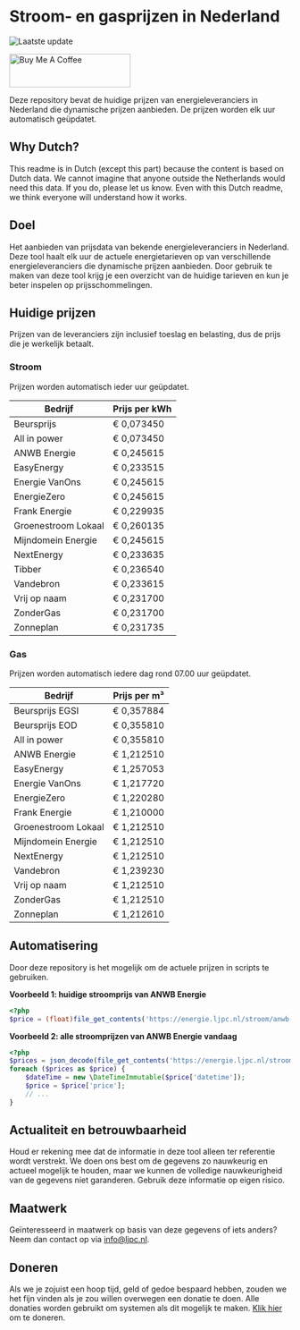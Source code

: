 # Stroom- en gasprijzen in Nederland

![Laatste update](https://img.shields.io/badge/laatste%20update-2025--05--29%2009%3A00%20CET-brightgreen)

<a href="https://www.buymeacoffee.com/Lars-" target="_blank"><img src="https://cdn.buymeacoffee.com/buttons/v2/default-orange.png" alt="Buy Me A Coffee" height="60" style="height: 60px !important;width: 217px !important;" ></a>

Deze repository bevat de huidige prijzen van energieleveranciers in Nederland die dynamische prijzen aanbieden. De prijzen worden elk uur automatisch geüpdatet.

## Why Dutch?

This readme is in Dutch (except this part) because the content is based on Dutch data. We cannot imagine that anyone outside the Netherlands would need this data. If you do, please let us know. Even with this Dutch readme, we think
everyone will understand how it works.

## Doel

Het aanbieden van prijsdata van bekende energieleveranciers in Nederland. Deze tool haalt elk uur de actuele energietarieven op van verschillende energieleveranciers die dynamische prijzen aanbieden. Door gebruik te maken van deze tool
krijg je een overzicht van de huidige tarieven en kun je beter inspelen op prijsschommelingen.

## Huidige prijzen

Prijzen van de leveranciers zijn inclusief toeslag en belasting, dus de prijs die je werkelijk betaalt.

### Stroom

Prijzen worden automatisch ieder uur geüpdatet.

 Bedrijf | Prijs per kWh 
---------|---------------
Beursprijs | € 0,073450
All in power | € 0,073450
ANWB Energie | € 0,245615
EasyEnergy | € 0,233515
Energie VanOns | € 0,245615
EnergieZero | € 0,245615
Frank Energie | € 0,229935
Groenestroom Lokaal | € 0,260135
Mijndomein Energie | € 0,245615
NextEnergy | € 0,233635
Tibber | € 0,236540
Vandebron | € 0,233615
Vrij op naam | € 0,231700
ZonderGas | € 0,231700
Zonneplan | € 0,231735


### Gas

Prijzen worden automatisch iedere dag rond 07.00 uur geüpdatet.

 Bedrijf | Prijs per m³ 
---------|--------------
Beursprijs EGSI | € 0,357884
Beursprijs EOD | € 0,355810
All in power | € 0,355810
ANWB Energie | € 1,212510
EasyEnergy | € 1,257053
Energie VanOns | € 1,217720
EnergieZero | € 1,220280
Frank Energie | € 1,210000
Groenestroom Lokaal | € 1,212510
Mijndomein Energie | € 1,212510
NextEnergy | € 1,212510
Vandebron | € 1,239230
Vrij op naam | € 1,212510
ZonderGas | € 1,212510
Zonneplan | € 1,212610


## Automatisering

Door deze repository is het mogelijk om de actuele prijzen in scripts te gebruiken.

**Voorbeeld 1: huidige stroomprijs van ANWB Energie**

```php
<?php
$price = (float)file_get_contents('https://energie.ljpc.nl/stroom/anwb-energie-nu.txt');

```

**Voorbeeld 2: alle stroomprijzen van ANWB Energie vandaag**

```php
<?php
$prices = json_decode(file_get_contents('https://energie.ljpc.nl/stroom/all-in-power-vandaag.json'),true);
foreach ($prices as $price) {
    $dateTime = new \DateTimeImmutable($price['datetime']);
    $price = $price['price'];
    // ...
}
```

## Actualiteit en betrouwbaarheid

Houd er rekening mee dat de informatie in deze tool alleen ter referentie wordt verstrekt. We doen ons best om de gegevens zo nauwkeurig en actueel mogelijk te houden, maar we kunnen de volledige nauwkeurigheid van de gegevens niet
garanderen. Gebruik deze informatie op eigen risico.

## Maatwerk

Geïnteresseerd in maatwerk op basis van deze gegevens of iets anders? Neem dan contact op
via [info@ljpc.nl](mailto:info@ljpc.nl?subject=Energie%20prijzen).

## Doneren

Als we je zojuist een hoop tijd, geld of gedoe bespaard hebben, zouden we het fijn vinden als je zou willen overwegen een
donatie te doen. Alle donaties worden gebruikt om systemen als dit mogelijk te
maken. [Klik hier](https://www.buymeacoffee.com/Lars-) om te doneren.

